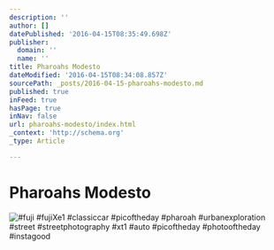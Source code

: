```yaml
---
description: ''
author: []
datePublished: '2016-04-15T08:35:49.698Z'
publisher:
  domain: ''
  name: ''
title: Pharoahs Modesto
dateModified: '2016-04-15T08:34:08.857Z'
sourcePath: _posts/2016-04-15-pharoahs-modesto.md
published: true
inFeed: true
hasPage: true
inNav: false
url: pharoahs-modesto/index.html
_context: 'http://schema.org'
_type: Article

---
```

# Pharoahs Modesto
![#fuji #fujiXe1 #classiccar #picoftheday #pharoah #urbanexploration #street #streetphotography #xt1 #auto #picoftheday #photooftheday #instagood](https://scontent.cdninstagram.com/t51.2885-15/e15/10899158_332119716987643_1419855228_n.jpg?ig_cache_key=OTEyOTEyODA4ODgwMjY2Mjcw.2)